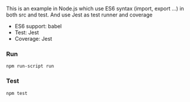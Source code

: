 This is an example in Node.js which use ES6 syntax (import, export ...) in both src and test. And use Jest as test runner and coverage

- ES6 support: babel
- Test: Jest
- Coverage: Jest

### Run
``` npm run-script run ```

### Test

``` npm test ```
